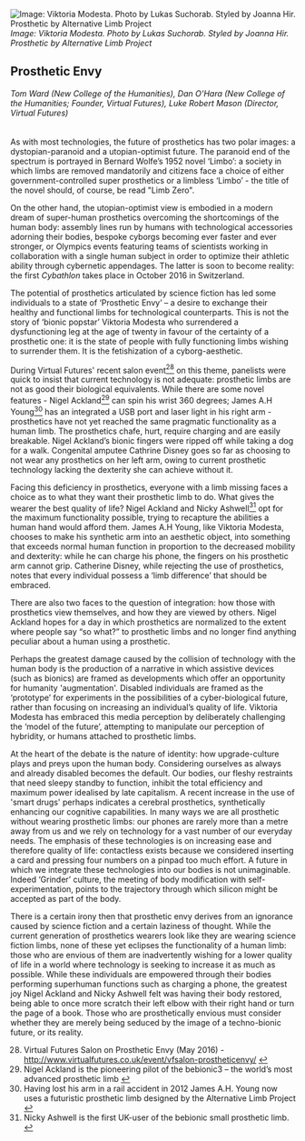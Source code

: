 ![Image: Viktoria Modesta. Photo by Lukas Suchorab. Styled by Joanna Hir. Prosthetic by Alternative Limb Project
](images/22.jpg)
*Image: Viktoria Modesta. Photo by Lukas Suchorab. Styled by Joanna Hir. Prosthetic by Alternative Limb Project*

## Prosthetic Envy

_Tom Ward (New College of the Humanities), Dan O’Hara (New College of the Humanities; Founder, Virtual Futures), Luke Robert Mason (Director, Virtual Futures)_
<br />
<br />
<br />
As with most technologies, the future of prosthetics has two polar images: a dystopian-paranoid and a utopian-optimist future. The paranoid end of the spectrum is portrayed in Bernard Wolfe’s 1952 novel  ‘Limbo’: a society in which limbs are removed mandatorily and citizens face a choice of either government-controlled super prosthetics or a limbless ‘Limbo’ - the title of the novel should, of course, be read "Limb Zero". 

On the other hand, the utopian-optimist view is embodied in a modern dream of super-human prosthetics overcoming the shortcomings of the human body: assembly lines run by humans with technological accessories adorning their bodies, bespoke cyborgs becoming ever faster and ever stronger, or Olympics events featuring teams of scientists working in collaboration with a single human subject in order to optimize their athletic ability through cybernetic appendages. The latter is soon to become reality: the first _Cybathlon_ takes place in October 2016 in Switzerland.

The potential of prosthetics articulated by science fiction has led some individuals to a state of ‘Prosthetic Envy’ – a desire to exchange their healthy and functional limbs for technological counterparts. This is not the story of ‘bionic popstar’ Viktoria Modesta who surrendered a dysfunctioning leg at the age of twenty in favour of the certainty of a prosthetic one: it is the state of people with fully functioning limbs wishing to surrender them. It is the fetishization of a cyborg-aesthetic.

During Virtual Futures' recent salon event[<sup>28</sup>](#fn28)<a id="fnref28"> on this theme, panelists were quick to insist that current technology is not adequate: prosthetic limbs are not as good their biological equivalents. While there are some novel features - Nigel Ackland[<sup>29</sup>](#fn29)<a id="fnref29"> can spin his wrist 360 degrees; James A.H Young[<sup>30</sup>](#fn30)<a id="fnref30"> has an integrated a USB port and laser light in his right arm - prosthetics have not yet reached the same pragmatic functionality as a human limb. The prosthetics chafe, hurt, require charging and are easily breakable. Nigel Ackland’s bionic fingers were ripped off while taking a dog for a walk. Congenital amputee Cathrine Disney goes so far as choosing to not wear any prosthetics on her left arm, owing to current prosthetic technology lacking the dexterity she can achieve without it.

Facing this deficiency in prosthetics, everyone with a limb missing faces a choice as to what they want their prosthetic limb to do. What gives the wearer the best quality of life? Nigel Ackland and Nicky Ashwell[<sup>31</sup>](#fn31)<a id="fnref31"> opt for the maximum functionality possible, trying to recapture the abilities a human hand would afford them. James A.H Young, like Viktoria Modesta, chooses to make his synthetic arm into an aesthetic object, into something that exceeds normal human function in proportion to the decreased mobility and dexterity: while he can charge his phone, the fingers on his prosthetic arm cannot grip. Catherine Disney, while rejecting the use of prosthetics, notes that every individual possess a ‘limb difference’ that should be embraced. 

There are also two faces to the question of integration: how those with prosthetics view themselves, and how they are viewed by others. Nigel Ackland hopes for a day in which prosthetics are normalized to the extent where people say “so what?” to prosthetic limbs and no longer find anything peculiar about a human using a prosthetic. 

Perhaps the greatest damage caused by the collision of technology with the human body is the production of a narrative in which assistive devices (such as bionics) are framed as developments which offer an opportunity for humanity 'augmentation'. Disabled individuals are framed as the ‘prototype’ for experiments in the possibilities of a cyber-biological future, rather than focusing on increasing an individual’s quality of life. Viktoria Modesta has embraced this media perception by deliberately challenging the ‘model of the future’, attempting to manipulate our perception of hybridity, or humans attached to prosthetic limbs.

At the heart of the debate is the nature of identity: how upgrade-culture plays and preys upon the human body. Considering ourselves as always and already disabled becomes the default. Our bodies, our fleshy restraints that need sleepy standby to function, inhibit the total efficiency and maximum power idealised by late capitalism. A recent increase in the use of 'smart drugs'  perhaps indicates a cerebral prosthetics, synthetically enhancing our cognitive capabilities. In many ways we are all prosthetic without wearing prosthetic limbs: our phones are rarely more than a metre away from us and we rely on technology for a vast number of our everyday needs. The emphasis of these technologies is on increasing ease and therefore quality of life: contactless exists because we considered inserting a card and pressing four numbers on a pinpad too much effort. A future in which we integrate these technologies into our bodies is not unimaginable. Indeed ‘Grinder’ culture, the meeting of body modification with self-experimentation, points to the trajectory through which silicon might be accepted as part of the body.

There is a certain irony then that prosthetic envy derives from an ignorance caused by science fiction and a certain laziness of  thought. While the current generation of prosthetics wearers look like they are wearing science fiction limbs, none of these yet eclipses the functionality of a human limb: those who are envious of them are inadvertently wishing for a lower quality of life in a world where technology is seeking to increase it as much as possible. While these individuals are empowered through their bodies performing superhuman functions such as charging a phone, the greatest joy Nigel Ackland and Nicky Ashwell felt was having their body restored, being able to once more scratch  their left elbow with their right hand or turn the page of a book. Those who are prosthetically envious must consider whether they are merely being seduced by the image of a techno-bionic future, or its reality.

<ol start="28">
<li id="fn28">Virtual Futures Salon on Prosthetic Envy (May 2016) - <a href="http://www.virtualfutures.co.uk/event/vfsalon-prostheticenvy/">http://www.virtualfutures.co.uk/event/vfsalon-prostheticenvy/</a> <a href="#fnref28">↩</a></li>
<li id="fn29">Nigel Ackland is the pioneering pilot of the bebionic3 – the world’s most advanced prosthetic limb <a href="#fnref29">↩</a></li>
<li id="fn30">Having lost his arm in a rail accident in 2012 James A.H. Young now uses a futuristic prosthetic limb designed by the Alternative Limb Project <a href="#fnref30">↩</a></li>
<li id="fn31">Nicky Ashwell is the first UK-user of the bebionic small prosthetic limb. <a href="#fnref31">↩</a></li>
</ol>
